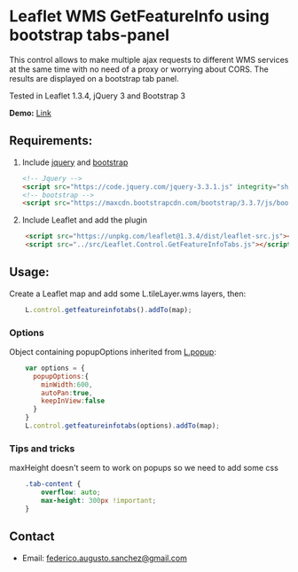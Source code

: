 Leaflet WMS GetFeatureInfo using bootstrap tabs-panel
==============

This control allows to make multiple ajax requests to different WMS services at the same time with no need of a proxy or worrying about CORS. The results are displayed on a bootstrap tab panel.

Tested in Leaflet 1.3.4, jQuery 3 and Bootstrap 3

**Demo:** [Link](https://fedesanchez.github.io/leaflet-getfeatureinfo-tabs/demo/index.html)



## Requirements:

1. Include [jquery](#) and [bootstrap](#)

    ```html
    <!-- Jquery -->
    <script src="https://code.jquery.com/jquery-3.3.1.js" integrity="sha256-2Kok7MbOyxpgUVvAk/HJ2jigOSYS2auK4Pfzbm7uH60=" crossorigin="anonymous"></script>
    <!-- bootstrap -->
    <script src="https://maxcdn.bootstrapcdn.com/bootstrap/3.3.7/js/bootstrap.min.js" integrity="sha384-Tc5IQib027qvyjSMfHjOMaLkfuWVxZxUPnCJA7l2mCWNIpG9mGCD8wGNIcPD7Txa" crossorigin="anonymous"></script>
    ```
2. Include Leaflet and add the plugin
  ```html
      <script src="https://unpkg.com/leaflet@1.3.4/dist/leaflet-src.js"></script>
      <script src="../src/Leaflet.Control.GetFeatureInfoTabs.js"></script>
  ```

## Usage:   

 Create a Leaflet map and add some L.tileLayer.wms layers, then:

  ```javascript
      L.control.getfeatureinfotabs().addTo(map);
  ```    

### Options

Object containing popupOptions inherited from [L.popup](https://leafletjs.com/reference-1.3.4.html#popup-l-popup):

```javascript
    var options = {
      popupOptions:{
        minWidth:600,
        autoPan:true,
        keepInView:false
      }
    }
    L.control.getfeatureinfotabs(options).addTo(map);
```    

### Tips and tricks
  maxHeight doesn't seem to work on popups so we need to add some css

````css
    .tab-content {
        overflow: auto;
        max-height: 300px !important;
    }
````

## Contact
- Email: federico.augusto.sanchez@gmail.com
